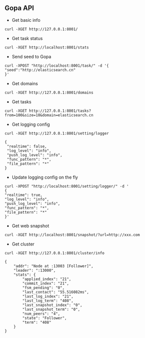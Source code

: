 
## Gopa API


* Get basic info

```
curl -XGET http://127.0.0.1:8001/
```

* Get task status

```
curl -XGET http://localhost:8001/stats
```

* Send seed to Gopa

```
curl -XPOST "http://localhost:8001/task/" -d '{
"seed":"http://elasticsearch.cn"
}' 
```

* Get domains

```
curl -XGET http://127.0.0.1:8001/domains
```


* Get tasks

```
curl -XGET http://127.0.0.1:8001/tasks?from=100&size=10&domain=elasticsearch.cn

```


* Get logging config

```
curl -XGET http://127.0.0.1:8001/setting/logger
```

```
{
 "realtime": false,
 "log_level": "info",
 "push_log_level": "info",
 "func_pattern": "*",
 "file_pattern": "*"
}
```

    
* Update logging config on the fly

```
curl -XPOST "http://localhost:8001/setting/logger/" -d '
{
"realtime": true,
"log_level": "info",
"push_log_level": "info",
"func_pattern": "*",
"file_pattern": "*"
}' 
```

* Get web snapshot

``` 
curl -XGET http://localhost:8001/snapshot/?url=http://xxx.com 
```


* Get cluster
``` 
curl -XGET http://127.0.0.1:8001/cluster/info 
```

```
{
	"addr": "Node at :13003 [Follower]",
	"leader": ":13000",
	"stats": {
		"applied_index": "21",
		"commit_index": "21",
		"fsm_pending": "0",
		"last_contact": "55.516082ms",
		"last_log_index": "21",
		"last_log_term": "408",
		"last_snapshot_index": "0",
		"last_snapshot_term": "0",
		"num_peers": "4",
		"state": "Follower",
		"term": "408"
	}
}
```
